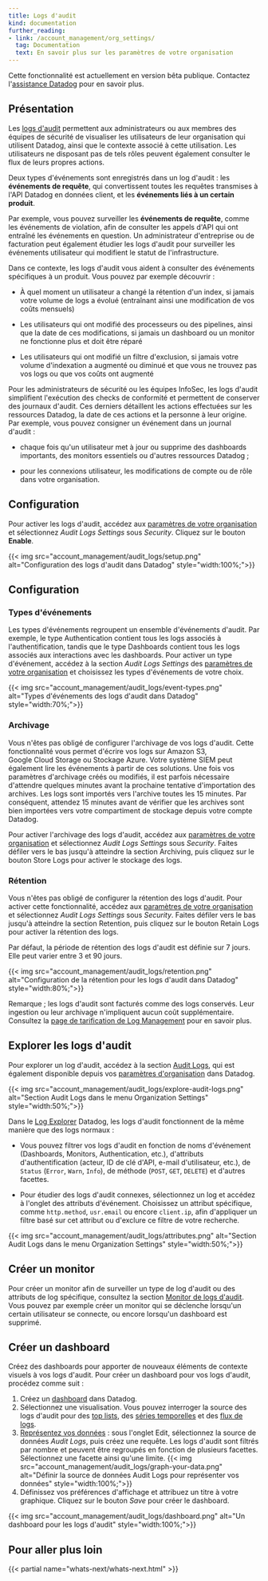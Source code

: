 ```yaml
---
title: Logs d'audit
kind: documentation
further_reading:
- link: /account_management/org_settings/
  tag: Documentation
  text: En savoir plus sur les paramètres de votre organisation
---
```


<div class="alert alert-warning">Cette fonctionnalité est actuellement en version bêta publique. Contactez l'<a href="https://www.datadoghq.com/support/">assistance Datadog</a> pour en savoir plus.</div>

## Présentation

Les [logs d'audit][1] permettent aux administrateurs ou aux membres des équipes de sécurité de visualiser les utilisateurs de leur organisation qui utilisent Datadog, ainsi que le contexte associé à cette utilisation. Les utilisateurs ne disposant pas de tels rôles peuvent également consulter le flux de leurs propres actions.

Deux types d'événements sont enregistrés dans un log d'audit : les **événements de requête**, qui convertissent toutes les requêtes transmises à l'API Datadog en données client, et les **événements liés à un certain produit**.

Par exemple, vous pouvez surveiller les **événements de requête**, comme les événements de violation, afin de consulter les appels d'API qui ont entraîné les événements en question. Un administrateur d'entreprise ou de facturation peut également étudier les logs d'audit pour surveiller les événements utilisateur qui modifient le statut de l'infrastructure.

Dans ce contexte, les logs d'audit vous aident à consulter des événements spécifiques à un produit. Vous pouvez par exemple découvrir :

  -  À quel moment un utilisateur a changé la rétention d'un index, si jamais votre volume de logs a évolué (entraînant ainsi une modification de vos coûts mensuels)

  - Les utilisateurs qui ont modifié des processeurs ou des pipelines, ainsi que la date de ces modifications, si jamais un dashboard ou un monitor ne fonctionne plus et doit être réparé

  - Les utilisateurs qui ont modifié un filtre d'exclusion, si jamais votre volume d'indexation a augmenté ou diminué et que vous ne trouvez pas vos logs ou que vos coûts ont augmenté

Pour les administrateurs de sécurité ou les équipes InfoSec, les logs d'audit simplifient l'exécution des checks de conformité et permettent de conserver des journaux d'audit. Ces derniers détaillent les actions effectuées sur les ressources Datadog, la date de ces actions et la personne à leur origine. Par exemple, vous pouvez consigner un événement dans un journal d'audit :

- chaque fois qu'un utilisateur met à jour ou supprime des dashboards importants, des monitors essentiels ou d'autres ressources Datadog ;

- pour les connexions utilisateur, les modifications de compte ou de rôle dans votre organisation.

## Configuration

Pour activer les logs d'audit, accédez aux [paramètres de votre organisation][2] et sélectionnez *Audit Logs Settings* sous *Security*. Cliquez sur le bouton **Enable**.

{{< img src="account_management/audit_logs/setup.png" alt="Configuration des logs d'audit dans Datadog" style="width:100%;">}}

## Configuration

### Types d'événements

Les types d'événements regroupent un ensemble d'événements d'audit. Par exemple, le type Authentication contient tous les logs associés à l'authentification, tandis que le type Dashboards contient tous les logs associés aux interactions avec les dashboards. Pour activer un type d'événement, accédez à la section *Audit Logs Settings* des [paramètres de votre organisation][2] et choisissez les types d'événements de votre choix.

{{< img src="account_management/audit_logs/event-types.png" alt="Types d'événements des logs d'audit dans Datadog" style="width:70%;">}}

### Archivage

Vous n'êtes pas obligé de configurer l'archivage de vos logs d'audit. Cette fonctionnalité vous permet d'écrire vos logs sur Amazon S3, Google Cloud Storage ou Stockage Azure. Votre système SIEM peut également lire les événements à partir de ces solutions. Une fois vos paramètres d'archivage créés ou modifiés, il est parfois nécessaire d'attendre quelques minutes avant la prochaine tentative d'importation des archives. Les logs sont importés vers l'archive toutes les 15 minutes. Par conséquent, attendez 15 minutes avant de vérifier que les archives sont bien importées vers votre compartiment de stockage depuis votre compte Datadog.

Pour activer l'archivage des logs d'audit, accédez aux [paramètres de votre organisation][2] et sélectionnez *Audit Logs Settings* sous *Security*. Faites défiler vers le bas jusqu'à atteindre la section Archiving, puis cliquez sur le bouton Store Logs pour activer le stockage des logs.

### Rétention

Vous n'êtes pas obligé de configurer la rétention des logs d'audit. Pour activer cette fonctionnalité, accédez aux [paramètres de votre organisation][2] et sélectionnez *Audit Logs Settings* sous *Security*. Faites défiler vers le bas jusqu'à atteindre la section Retention, puis cliquez sur le bouton Retain Logs pour activer la rétention des logs.

Par défaut, la période de rétention des logs d'audit est définie sur 7 jours. Elle peut varier entre 3 et 90 jours.

{{< img src="account_management/audit_logs/retention.png" alt="Configuration de la rétention pour les logs d'audit dans Datadog" style="width:80%;">}}

Remarque ; les logs d'audit sont facturés comme des logs conservés. Leur ingestion ou leur archivage n'impliquent aucun coût supplémentaire. Consultez la [page de tarification de Log Management][3] pour en savoir plus.

## Explorer les logs d'audit

Pour explorer un log d'audit, accédez à la section [Audit Logs][1], qui est également disponible depuis vos [paramètres d'organisation][2] dans Datadog.

{{< img src="account_management/audit_logs/explore-audit-logs.png" alt="Section Audit Logs dans le menu Organization Settings" style="width:50%;">}}

Dans le [Log Explorer][4] Datadog, les logs d'audit fonctionnent de la même manière que des logs normaux :

- Vous pouvez filtrer vos logs d'audit en fonction de noms d'événement (Dashboards, Monitors, Authentication, etc.), d'attributs d'authentification (acteur, ID de clé d'API, e-mail d'utilisateur, etc.), de `Status` (`Error`, `Warn`, `Info`), de méthode (`POST`, `GET`, `DELETE`) et d'autres facettes.

- Pour étudier des logs d'audit connexes, sélectionnez un log et accédez à l'onglet des attributs d'événement. Choisissez un attribut spécifique, comme `http.method`, `usr.email` ou encore `client.ip`, afin d'appliquer un filtre basé sur cet attribut ou d'exclure ce filtre de votre recherche.

{{< img src="account_management/audit_logs/attributes.png" alt="Section Audit Logs dans le menu Organization Settings" style="width:50%;">}}

## Créer un monitor

Pour créer un monitor afin de surveiller un type de log d'audit ou des attributs de log spécifique, consultez la section [Monitor de logs d'audit][5]. Vous pouvez par exemple créer un monitor qui se déclenche lorsqu'un certain utilisateur se connecte, ou encore lorsqu'un dashboard est supprimé.

## Créer un dashboard

Créez des dashboards pour apporter de nouveaux éléments de contexte visuels à vos logs d'audit. Pour créer un dashboard pour vos logs d'audit, procédez comme suit :

1. Créez un [dashboard][6] dans Datadog.
2. Sélectionnez une visualisation. Vous pouvez interroger la source des logs d'audit pour des [top lists][7], des [séries temporelles][8] et des [flux de logs][9].
3. [Représentez vos données][10] : sous l'onglet Edit, sélectionnez la source de données *Audit Logs*, puis créez une requête. Les logs d'audit sont filtrés par nombre et peuvent être regroupés en fonction de plusieurs facettes. Sélectionnez une facette ainsi qu'une limite.
{{< img src="account_management/audit_logs/graph-your-data.png" alt="Définir la source de données Audit Logs pour représenter vos données" style="width:100%;">}}
4. Définissez vos préférences d'affichage et attribuez un titre à votre graphique. Cliquez sur le bouton *Save* pour créer le dashboard.

{{< img src="account_management/audit_logs/dashboard.png" alt="Un dashboard pour les logs d'audit" style="width:100%;">}}

## Pour aller plus loin

{{< partial name="whats-next/whats-next.html" >}}

[1]: https://app.datadoghq.com/audit/logs
[2]: https://app.datadoghq.com/organization-settings/
[3]: https://www.datadoghq.com/pricing/
[4]: /logs/explorer/
[5]: /monitors/create/types/audit_logs/
[6]: /dashboards/
[7]: /dashboards/widgets/top_list/
[8]: /dashboards/widgets/timeseries/
[9]: /dashboards/widgets/log_stream/
[10]: /dashboards/querying/#choose-the-metric-to-graph/
